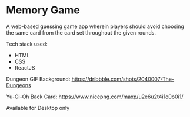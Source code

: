 # Memory Game

A web-based guessing game app wherein players should avoid choosing the same card from the card set throughout the given rounds.

Tech stack used:
  -  HTML
  -  CSS
  -  ReactJS

Dungeon GIF Background: https://dribbble.com/shots/2040007-The-Dungeons

Yu-Gi-Oh Back Card: https://www.nicepng.com/maxp/u2e6u2t4i1o0o0i1/

Available for Desktop only
